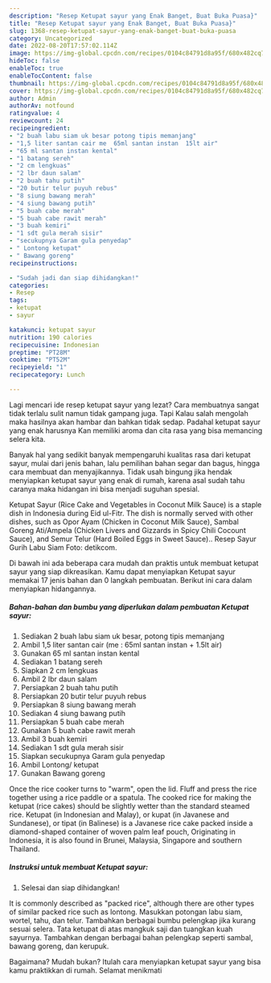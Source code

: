 ```yaml
---
description: "Resep Ketupat sayur yang Enak Banget, Buat Buka Puasa}"
title: "Resep Ketupat sayur yang Enak Banget, Buat Buka Puasa}"
slug: 1368-resep-ketupat-sayur-yang-enak-banget-buat-buka-puasa
category: Uncategorized
date: 2022-08-20T17:57:02.114Z
image: https://img-global.cpcdn.com/recipes/0104c84791d8a95f/680x482cq70/ketupat-sayur-foto-resep-utama.jpg
hideToc: false
enableToc: true
enableTocContent: false
thumbnail: https://img-global.cpcdn.com/recipes/0104c84791d8a95f/680x482cq70/ketupat-sayur-foto-resep-utama.jpg
cover: https://img-global.cpcdn.com/recipes/0104c84791d8a95f/680x482cq70/ketupat-sayur-foto-resep-utama.jpg
author: Admin
authorAv: notfound
ratingvalue: 4
reviewcount: 24
recipeingredient:
- "2 buah labu siam uk besar potong tipis memanjang"
- "1,5 liter santan cair me  65ml santan instan  15lt air"
- "65 ml santan instan kental"
- "1 batang sereh"
- "2 cm lengkuas"
- "2 lbr daun salam"
- "2 buah tahu putih"
- "20 butir telur puyuh rebus"
- "8 siung bawang merah"
- "4 siung bawang putih"
- "5 buah cabe merah"
- "5 buah cabe rawit merah"
- "3 buah kemiri"
- "1 sdt gula merah sisir"
- "secukupnya Garam gula penyedap"
- " Lontong ketupat"
- " Bawang goreng"
recipeinstructions:

- "Sudah jadi dan siap dihidangkan!"
categories:
- Resep
tags:
- ketupat
- sayur

katakunci: ketupat sayur 
nutrition: 190 calories
recipecuisine: Indonesian
preptime: "PT28M"
cooktime: "PT52M"
recipeyield: "1"
recipecategory: Lunch

---
```



Lagi mencari ide resep ketupat sayur yang lezat? Cara membuatnya sangat tidak terlalu sulit namun tidak gampang juga. Tapi Kalau salah mengolah maka hasilnya akan hambar dan bahkan tidak sedap. Padahal ketupat sayur yang enak harusnya Kan memiliki aroma dan cita rasa yang bisa memancing selera kita.


Banyak hal yang sedikit banyak mempengaruhi kualitas rasa dari ketupat sayur, mulai dari jenis bahan, lalu pemilihan bahan segar dan bagus, hingga cara membuat dan menyajikannya. Tidak usah bingung jika hendak menyiapkan ketupat sayur yang enak di rumah, karena asal sudah tahu caranya maka hidangan ini bisa menjadi suguhan spesial.

Ketupat Sayur (Rice Cake and Vegetables in Coconut Milk Sauce) is a staple dish in Indonesia during Eid ul-Fitr. The dish is normally served with other dishes, such as Opor Ayam (Chicken in Coconut Milk Sauce), Sambal Goreng Ati/Ampela (Chicken Livers and Gizzards in Spicy Chili Cocount Sauce), and Semur Telur (Hard Boiled Eggs in Sweet Sauce).. Resep Sayur Gurih Labu Siam Foto: detikcom.


Di bawah ini ada beberapa cara mudah dan praktis untuk membuat ketupat sayur yang siap dikreasikan. Kamu dapat menyiapkan Ketupat sayur memakai 17 jenis bahan dan 0 langkah pembuatan. Berikut ini cara dalam menyiapkan hidangannya.

<!--inarticleads1-->

##### Bahan-bahan dan bumbu yang diperlukan dalam pembuatan Ketupat sayur:

1. Sediakan 2 buah labu siam uk besar, potong tipis memanjang
1. Ambil 1,5 liter santan cair (me : 65ml santan instan + 1.5lt air)
1. Gunakan 65 ml santan instan kental
1. Sediakan 1 batang sereh
1. Siapkan 2 cm lengkuas
1. Ambil 2 lbr daun salam
1. Persiapkan 2 buah tahu putih
1. Persiapkan 20 butir telur puyuh rebus
1. Persiapkan 8 siung bawang merah
1. Sediakan 4 siung bawang putih
1. Persiapkan 5 buah cabe merah
1. Gunakan 5 buah cabe rawit merah
1. Ambil 3 buah kemiri
1. Sediakan 1 sdt gula merah sisir
1. Siapkan secukupnya Garam gula penyedap
1. Ambil  Lontong/ ketupat
1. Gunakan  Bawang goreng


Once the rice cooker turns to &#34;warm&#34;, open the lid. Fluff and press the rice together using a rice paddle or a spatula. The cooked rice for making the ketupat (rice cakes) should be slightly wetter than the standard steamed rice. Ketupat (in Indonesian and Malay), or kupat (in Javanese and Sundanese), or tipat (in Balinese) is a Javanese rice cake packed inside a diamond-shaped container of woven palm leaf pouch, Originating in Indonesia, it is also found in Brunei, Malaysia, Singapore and southern Thailand. 

<!--inarticleads2-->

##### Instruksi untuk membuat Ketupat sayur:


1. Selesai dan siap dihidangkan!

It is commonly described as &#34;packed rice&#34;, although there are other types of similar packed rice such as lontong. Masukkan potongan labu siam, wortel, tahu, dan telur. Tambahkan berbagai bumbu pelengkap jika kurang sesuai selera. Tata ketupat di atas mangkuk saji dan tuangkan kuah sayurnya. Tambahkan dengan berbagai bahan pelengkap seperti sambal, bawang goreng, dan kerupuk. 

Bagaimana? Mudah bukan? Itulah cara menyiapkan ketupat sayur yang bisa kamu praktikkan di rumah. Selamat menikmati
